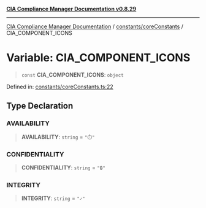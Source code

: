 [**CIA Compliance Manager Documentation v0.8.29**](../../../README.md)

***

[CIA Compliance Manager Documentation](../../../modules.md) / [constants/coreConstants](../README.md) / CIA\_COMPONENT\_ICONS

# Variable: CIA\_COMPONENT\_ICONS

> `const` **CIA\_COMPONENT\_ICONS**: `object`

Defined in: [constants/coreConstants.ts:22](https://github.com/Hack23/cia-compliance-manager/blob/5836b4c74e2010cd05eca63c0016fd711c628ec9/src/constants/coreConstants.ts#L22)

## Type Declaration

### AVAILABILITY

> **AVAILABILITY**: `string` = `"⏱️"`

### CONFIDENTIALITY

> **CONFIDENTIALITY**: `string` = `"🔒"`

### INTEGRITY

> **INTEGRITY**: `string` = `"✓"`
